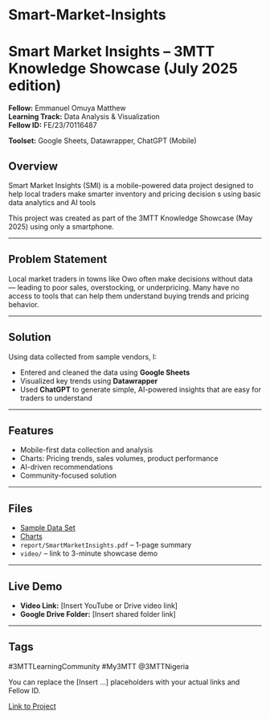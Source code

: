 # Smart-Market-Insights

# Smart Market Insights – 3MTT Knowledge Showcase (July 2025 edition)

**Fellow:** Emmanuel Omuya Matthew  
**Learning Track:** Data Analysis & Visualization  
**Fellow ID:**   FE/23/70116487

**Toolset:** Google Sheets, Datawrapper, ChatGPT (Mobile)


## Overview
Smart Market Insights (SMI) is a mobile-powered data project designed to help local traders make smarter inventory and pricing decision s using basic data analytics and AI tools

This project was created as part of the 3MTT Knowledge Showcase (May 2025) using only a smartphone.

---

## Problem Statement
Local market traders in towns like Owo often make decisions without data — leading to poor sales, overstocking, or underpricing. Many have no access to tools that can help them understand buying trends and pricing behavior.

---
## Solution
Using data collected from sample vendors, I:
- Entered and cleaned the data using **Google Sheets**
- Visualized key trends using **Datawrapper**
- Used **ChatGPT** to generate simple, AI-powered insights that are easy for traders to understand

---

## Features
- Mobile-first data collection and analysis
- Charts: Pricing trends, sales volumes, product performance
- AI-driven recommendations
- Community-focused solution

---

## Files
- [Sample Data Set](https://docs.google.com/spreadsheets/d/1meIU0cv6Ik108Q6XYuWydbp_Gyx_Ked7/edit?usp=drivesdk&ouid=109153846087373466674&rtpof=true&sd=true)
- [Charts](https://drive.google.com/drive/folders/15WErUljnZjKYkan67hU4wHxlkErnCKZA)
- `report/SmartMarketInsights.pdf` – 1-page summary
- `video/` – link to 3-minute showcase demo

---

## Live Demo
- **Video Link:** [Insert YouTube or Drive video link]
- **Google Drive Folder:** [Insert shared folder link]

---

## Tags
#3MTTLearningCommunity #My3MTT @3MTTNigeria

You can replace the [Insert …] placeholders with your actual links and Fellow ID.

[Link to Project](https://drive.google.com/drive/folders/1me4biRTqdg7vSF7Sk7otqdm3je9AID5j)
